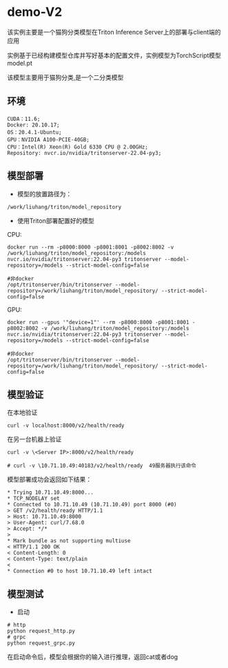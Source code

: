 # demo-V2
该实例主要是一个猫狗分类模型在Triton Inference Server上的部署与client端的应用

实例基于已经构建模型仓库并写好基本的配置文件，实例模型为TorchScript模型model.pt

该模型主要用于猫狗分类,是一个二分类模型

## 环境
```shell
CUDA：11.6;  
Docker: 20.10.17;  
OS：20.4.1-Ubuntu;  
GPU：NVIDIA A100-PCIE-40GB;  
CPU：Intel(R) Xeon(R) Gold 6330 CPU @ 2.00GHz;  
Repository: nvcr.io/nvidia/tritonserver-22.04-py3; 
```

## 模型部署
* 模型的放置路径为：  
```
/work/liuhang/triton/model_repository
```
- 使用Triton部署配置好的模型

CPU:  

```shell
docker run --rm -p8000:8000 -p8001:8001 -p8002:8002 -v /work/liuhang/triton/model_repository:/models nvcr.io/nvidia/tritonserver:22.04-py3 tritonserver --model-repository=/models --strict-model-config=false  

#非docker
/opt/tritonserver/bin/tritonserver --model-repository=/work/liuhang/triton/model_repository/ --strict-model-config=false 
```

GPU:  

```shell
docker run --gpus '"device=1"' --rm -p8000:8000 -p8001:8001 -p8002:8002 -v /work/liuhang/triton/model_repository:/models nvcr.io/nvidia/tritonserver:22.04-py3 tritonserver --model-repository=/models --strict-model-config=false

#非docker
/opt/tritonserver/bin/tritonserver --model-repository=/work/liuhang/triton/model_repository/ --strict-model-config=false 
```

## 模型验证

在本地验证

```shell
curl -v localhost:8000/v2/health/ready
```

在另一台机器上验证

```shell
curl -v \<Server IP>:8000/v2/health/ready

# curl -v \10.71.10.49:40183/v2/health/ready  49服务器执行该命令
```

模型部署成功会返回如下结果：

```shell
* Trying 10.71.10.49:8000...
* TCP_NODELAY set
* Connected to 10.71.10.49 (10.71.10.49) port 8000 (#0)
> GET /v2/health/ready HTTP/1.1
> Host: 10.71.10.49:8000
> User-Agent: curl/7.68.0
> Accept: */*
>
* Mark bundle as not supporting multiuse
< HTTP/1.1 200 OK
< Content-Length: 0
< Content-Type: text/plain
<
* Connection #0 to host 10.71.10.49 left intact
```

## 模型测试

- 启动

```shell
# http
python request_http.py
# grpc
python request_grpc.py
```

在启动命令后，模型会根据你的输入进行推理，返回cat或者dog

 